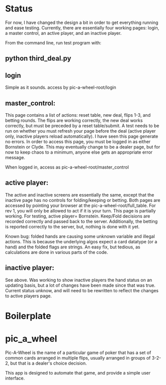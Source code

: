 # Status

For now, I have changed the design a bit in order to get everything running and ease testing.  Currently, there are essentially four working pages: login, a master control, an active player, and an inactive player.  

From the command line, run test program with:

## python third_deal.py



## login

Simple as it sounds.  access by pic-a-wheel-root/login

## master_control:

This page contains a list of actions: reset table, new deal, flips 1-3, and betting rounds.  The flips are working correctly, the new deal works correctly, but must be preceded by a reset table/submit.  A test needs to be run on whether you must refresh your page before the deal (active player only, inactive players reload automatically).  I have seen this page generate no errors.  In order to access this page, you must be logged in as either Bornstein or Clyde.  This may eventually change to be a dealer page, but for now to keep chaos to a minimum, anyone else gets an appropriate error message.

When logged in, access as pic-a-wheel-root/master_control

## active player:

The active and inactive screens are essentially the same, except that the inactive page has no controls for folding/keeping or betting.  Both pages are accessed by pointing your browser at the pic-a-wheel-root/full_table.  For rev 1, you will only be allowed to act if it is your turn.  This page is partially working.  For testing, active player= Bornstein.  Keep/Fold decisions are recorded correctly and passed back to the server.  Additionally, the betting is reported correctly to the server, but, nothing is done with it yet.

Known bug:  folded hands are causing some unknown variable and illegal actions.  This is because the underlying algos expect a card datatype (or a hand) and the folded flags are strings.  An easy fix, but tedious, as calculations are done in various parts of the code.

## inactive player:
See above.  Was working to show inactive players the hand status on an updating basis, but a lot of changes have been made since that was true.  Current status unknow, and will need to be rewritten to reflect the changes to active players page.

# Boilerplate
# pic_a_wheel
Pic-A-Wheel is the name of a particular game of poker that has a set of common cards arranged in multiple flips, usually arranged in groups of 3-2-2, but that is a dealer's choice decision.

This app is designed to automate that game, and provide a simple user interface.  
